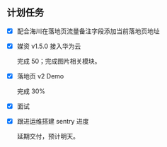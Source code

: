 ## 计划任务

- [x] 配合海川在落地页流量备注字段添加当前落地页地址

- [x] 媒资 v1.5.0 接入华为云

  完成 50；完成图片相关模块。

- [x] 落地页 v2 Demo

  完成 30%

- [x] 面试

- [x] 跟进运维搭建 sentry 进度

  延期交付，预计明天。
